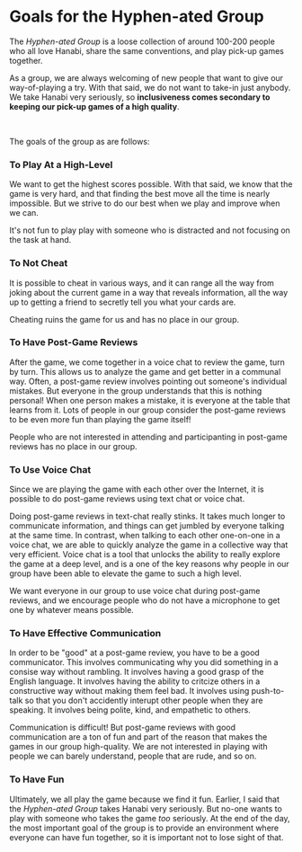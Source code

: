 # Goals for the Hyphen-ated Group

The *Hyphen-ated Group* is a loose collection of around 100-200 people who all love Hanabi, share the same conventions, and play pick-up games together.

As a group, we are always welcoming of new people that want to give our way-of-playing a try. With that said, we do not want to take-in just anybody. We take Hanabi very seriously, so **inclusiveness comes secondary to keeping our pick-up games of a high quality**.

<br />

The goals of the group as are follows:

### To Play At a High-Level

We want to get the highest scores possible. With that said, we know that the game is very hard, and that finding the best move all the time is nearly impossible. But we strive to do our best when we play and improve when we can.

It's not fun to play play with someone who is distracted and not focusing on the task at hand.

### To Not Cheat

It is possible to cheat in various ways, and it can range all the way from joking about the current game in a way that reveals information, all the way up to getting a friend to secretly tell you what your cards are.

Cheating ruins the game for us and has no place in our group.

### To Have Post-Game Reviews

After the game, we come together in a voice chat to review the game, turn by turn. This allows us to analyze the game and get better in a communal way. Often, a post-game review involves pointing out someone's individual mistakes. But everyone in the group understands that this is nothing personal! When one person makes a mistake, it is everyone at the table that learns from it. Lots of people in our group consider the post-game reviews to be even more fun than playing the game itself!

People who are not interested in attending and participanting in post-game reviews has no place in our group.

### To Use Voice Chat

Since we are playing the game with each other over the Internet, it is possible to do post-game reviews using text chat or voice chat.

Doing post-game reviews in text-chat really stinks. It takes much longer to communicate information, and things can get jumbled by everyone talking at the same time. In contrast, when talking to each other one-on-one in a voice chat, we are able to quickly analyze the game in a collective way that very efficient. Voice chat is a tool that unlocks the ability to really explore the game at a deep level, and is a one of the key reasons why people in our group have been able to elevate the game to such a high level.

We want everyone in our group to use voice chat during post-game reviews, and we encourage people who do not have a microphone to get one by whatever means possible.

### To Have Effective Communication

In order to be "good" at a post-game review, you have to be a good communicator. This involves communicating why you did something in a consise way without rambling. It involves having a good grasp of the English language. It involves having the ability to critcize others in a constructive way without making them feel bad. It involves using push-to-talk so that you don't accidently interupt other people when they are speaking. It involves being polite, kind, and empathetic to others.

Communication is difficult! But post-game reviews with good communication are a ton of fun and part of the reason that makes the games in our group high-quality. We are not interested in playing with people we can barely understand, people that are rude, and so on.

### To Have Fun

Ultimately, we all play the game because we find it fun. Earlier, I said that the *Hyphen-ated Group* takes Hanabi very seriously. But no-one wants to play with someone who takes the game *too* seriously. At the end of the day, the most important goal of the group is to provide an environment where everyone can have fun together, so it is important not to lose sight of that.
